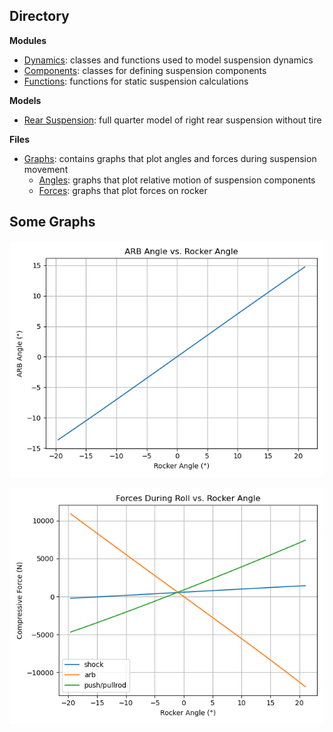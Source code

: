 ## Directory
**Modules**
- [Dynamics](dynamics.py): classes and functions used to model suspension dynamics
- [Components](components.py): classes for defining suspension components
- [Functions](functions.py): functions for static suspension calculations

**Models**
- [Rear Suspension](rearsuspension.py): full quarter model of right rear suspension without tire

**Files**
- [Graphs](Graphs): contains graphs that plot angles and forces during suspension movement
    - [Angles](Graphs/Graphs%20-%20Angles): graphs that plot relative motion of suspension components
    - [Forces](Graphs/Graphs%20-%20Forces): graphs that plot forces on rocker

## Some Graphs
![ARB motion with respect to Rocker motion](Graphs/Graphs%20-%20Angles/ARB%20Angle%20vs%20Rocker%20Angle.png)

![Forces on Rocker During Roll](Graphs/Graphs%20-%20Forces/Forces%20During%20Roll%20vs.%20Rocker%20Angle.png)
